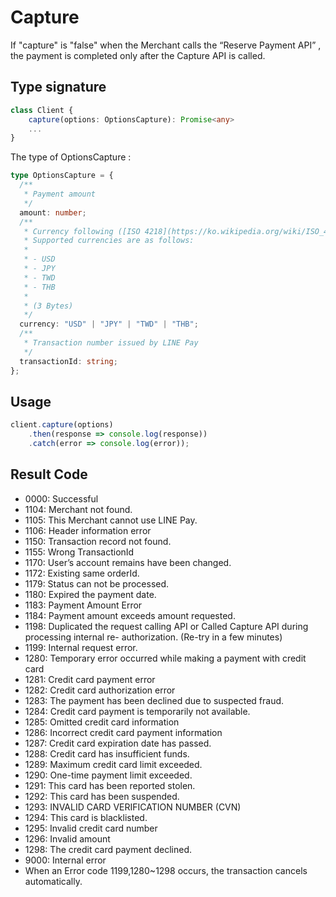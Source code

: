 # Capture

If "capture" is "false" when the Merchant calls the “Reserve Payment API” , the payment is completed only after the Capture API is called.

## Type signature

```typescript
class Client {
    capture(options: OptionsCapture): Promise<any>
    ...
}
```

The type of OptionsCapture :
```typescript
type OptionsCapture = {
  /**
   * Payment amount
   */
  amount: number;
  /**
   * Currency following ([ISO 4218](https://ko.wikipedia.org/wiki/ISO_4217))
   * Supported currencies are as follows:
   *
   * - USD
   * - JPY
   * - TWD
   * - THB
   *
   * (3 Bytes)
   */
  currency: "USD" | "JPY" | "TWD" | "THB";
  /**
   * Transaction number issued by LINE Pay
   */
  transactionId: string;
};
```

## Usage

```js
client.capture(options)
    .then(response => console.log(response))
    .catch(error => console.log(error));
```

## Result Code

* 0000: Successful
* 1104: Merchant not found.
* 1105: This Merchant cannot use LINE Pay.
* 1106: Header information error
* 1150: Transaction record not found.
* 1155: Wrong TransactionId
* 1170: User’s account remains have been changed.
* 1172: Existing same orderId.
* 1179: Status can not be processed.
* 1180: Expired the payment date.
* 1183: Payment Amount Error
* 1184: Payment amount exceeds amount requested.
* 1198: Duplicated the request calling API or Called Capture API during processing internal re- authorization. (Re-try in a few minutes)
* 1199: Internal request error.
* 1280: Temporary error occurred while making a payment with credit card
* 1281: Credit card payment error
* 1282: Credit card authorization error
* 1283: The payment has been declined due to suspected fraud.
* 1284: Credit card payment is temporarily not available.
* 1285: Omitted credit card information
* 1286: Incorrect credit card payment information
* 1287: Credit card expiration date has passed.
* 1288: Credit card has insufficient funds.
* 1289: Maximum credit card limit exceeded.
* 1290: One-time payment limit exceeded.
* 1291: This card has been reported stolen.
* 1292: This card has been suspended.
* 1293: INVALID CARD VERIFICATION NUMBER (CVN)
* 1294: This card is blacklisted.
* 1295: Invalid credit card number
* 1296: Invalid amount
* 1298: The credit card payment declined.
* 9000: Internal error
* When an Error code 1199,1280~1298 occurs, the transaction cancels automatically.
